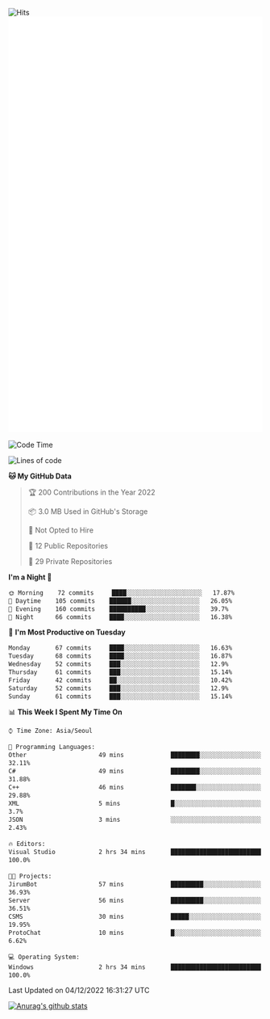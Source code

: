 ![Hits](https://hits.seeyoufarm.com/api/count/incr/badge.svg?url=https%3A%2F%2Fgithub.com%2Fkokose1234&count_bg=%2379C83D&title_bg=%23555555&icon=apple.svg&icon_color=%23E7E7E7&title=hits&edge_flat=false)
<br/>
![Metrics](https://github.com/kokose1234/kokose1234/blob/main/github-metrics.svg)

<!--START_SECTION:waka-->
![Code Time](http://img.shields.io/badge/Code%20Time-718%20hrs%2029%20mins-blue)

![Lines of code](https://img.shields.io/badge/From%20Hello%20World%20I%27ve%20Written-884%20Thousand%20lines%20of%20code-blue)

**🐱 My GitHub Data** 

> 🏆 200 Contributions in the Year 2022
 > 
> 📦 3.0 MB Used in GitHub's Storage 
 > 
> 🚫 Not Opted to Hire
 > 
> 📜 12 Public Repositories 
 > 
> 🔑 29 Private Repositories  
 > 
**I'm a Night 🦉** 

```text
🌞 Morning    72 commits     ████░░░░░░░░░░░░░░░░░░░░░   17.87% 
🌆 Daytime    105 commits    ██████░░░░░░░░░░░░░░░░░░░   26.05% 
🌃 Evening    160 commits    ██████████░░░░░░░░░░░░░░░   39.7% 
🌙 Night      66 commits     ████░░░░░░░░░░░░░░░░░░░░░   16.38%

```
📅 **I'm Most Productive on Tuesday** 

```text
Monday       67 commits     ████░░░░░░░░░░░░░░░░░░░░░   16.63% 
Tuesday      68 commits     ████░░░░░░░░░░░░░░░░░░░░░   16.87% 
Wednesday    52 commits     ███░░░░░░░░░░░░░░░░░░░░░░   12.9% 
Thursday     61 commits     ███░░░░░░░░░░░░░░░░░░░░░░   15.14% 
Friday       42 commits     ██░░░░░░░░░░░░░░░░░░░░░░░   10.42% 
Saturday     52 commits     ███░░░░░░░░░░░░░░░░░░░░░░   12.9% 
Sunday       61 commits     ███░░░░░░░░░░░░░░░░░░░░░░   15.14%

```


📊 **This Week I Spent My Time On** 

```text
⌚︎ Time Zone: Asia/Seoul

💬 Programming Languages: 
Other                    49 mins             ████████░░░░░░░░░░░░░░░░░   32.11% 
C#                       49 mins             ████████░░░░░░░░░░░░░░░░░   31.88% 
C++                      46 mins             ███████░░░░░░░░░░░░░░░░░░   29.88% 
XML                      5 mins              █░░░░░░░░░░░░░░░░░░░░░░░░   3.7% 
JSON                     3 mins              ░░░░░░░░░░░░░░░░░░░░░░░░░   2.43%

🔥 Editors: 
Visual Studio            2 hrs 34 mins       █████████████████████████   100.0%

🐱‍💻 Projects: 
JirumBot                 57 mins             █████████░░░░░░░░░░░░░░░░   36.93% 
Server                   56 mins             █████████░░░░░░░░░░░░░░░░   36.51% 
CSMS                     30 mins             █████░░░░░░░░░░░░░░░░░░░░   19.95% 
ProtoChat                10 mins             █░░░░░░░░░░░░░░░░░░░░░░░░   6.62%

💻 Operating System: 
Windows                  2 hrs 34 mins       █████████████████████████   100.0%

```


 Last Updated on 04/12/2022 16:31:27 UTC
<!--END_SECTION:waka-->

[![Anurag's github stats](https://github-readme-stats.vercel.app/api?username=kokose1234&theme=dracula)](https://github.com/anuraghazra/github-readme-stats)



	
